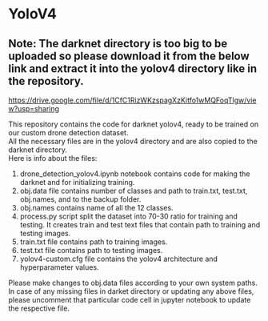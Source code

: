 # YoloV4

## Note: The darknet directory is too big to be uploaded so please download it from the below link and extract it into the yolov4 directory like in the repository.
https://drive.google.com/file/d/1CfC1RizWKzspagXzKitfo1wMQFoqTlgw/view?usp=sharing

This repository contains the code for darknet yolov4, ready to be trained on our custom drone detection dataset.  
All the necessary files are in the yolov4 directory and are also copied to the darknet directory.  
Here is info about the files:  
1) drone_detection_yolov4.ipynb notebook contains code for making the darknet and for initializing training.  
2) obj.data file contains number of classes and path to train.txt, test.txt, obj.names, and to the backup folder.   
3) obj.names contains name of all the 12 classes.  
4) process.py script split the dataset into 70-30 ratio for training and testing. It creates train and test text files that contain path to training and testing images.  
5) train.txt file contains path to training images.  
6) test.txt file contains path to testing images.  
7) yolov4-custom.cfg file contains the yolov4 architecture and hyperparameter values.   
     
Please make changes to obj.data files according to your own system paths.  
In case of any missing files in darket directory or updating any above files, please uncomment that particular code cell in jupyter notebook to update the respective file.
